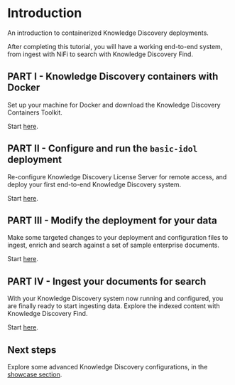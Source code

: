 # Introduction

An introduction to containerized Knowledge Discovery deployments.

After completing this tutorial, you will have a working end-to-end system, from ingest with NiFi to search with Knowledge Discovery Find.

## PART I - Knowledge Discovery containers with Docker

Set up your machine for Docker and download the Knowledge Discovery Containers Toolkit.

Start [here](./PART_I.md).

## PART II - Configure and run the `basic-idol` deployment

Re-configure Knowledge Discovery License Server for remote access, and deploy your first end-to-end Knowledge Discovery system.

Start [here](./PART_II.md).

## PART III - Modify the deployment for your data

Make some targeted changes to your deployment and configuration files to ingest, enrich and search against a set of sample enterprise documents.

Start [here](./PART_III.md).

## PART IV - Ingest your documents for search

With your Knowledge Discovery system now running and configured, you are finally ready to start ingesting data. Explore the indexed content with Knowledge Discovery Find.

Start [here](./PART_IV.md).

## Next steps

Explore some advanced Knowledge Discovery configurations, in the [showcase section](../../README.md#showcase-lessons).
